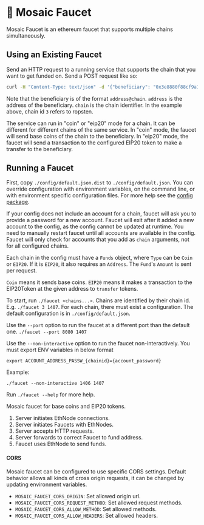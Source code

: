 # 🚰 Mosaic Faucet

Mosaic Faucet is an ethereum faucet that supports multiple chains simultaneously.

## Using an Existing Faucet

Send an HTTP request to a running service that supports the chain that you want to get funded on.
Send a POST request like so:
```bash
curl -H "Content-Type: text/json" -d '{"beneficiary": "0x3e8880f88cf9a146a9d2c5001037d6d963224b8b@3"}' server:port
```

Note that the beneficiary is of the format `address@chain`.
`address` is the address of the beneficiary.
`chain` is the chain identifier.
In the example above, chain id `3` refers to ropsten.

The service can run in "coin" or "eip20" mode for a chain.
It can be different for different chains of the same service.
In "coin" mode, the faucet will send base coins of the chain to the beneficiary.
In "eip20" mode, the faucet will send a transaction to the configured EIP20 token to make a transfer to the beneficiary.

## Running a Faucet

First, copy `./config/default.json.dist` to `./config/default.json`.
You can override configuration with environment variables, on the command line, or with environment specific configuration files.
For more help see the [config package].

If your config does not include an account for a chain, faucet will ask you to provide a password for a new account.
Faucet will exit after it added a new account to the config, as the config cannot be updated at runtime.
You need to manually restart faucet until all accounts are available in the config.
Faucet will only check for accounts that you add as `chain` arguments, not for all configured chains.

Each chain in the config must have a `Funds` object, where `Type` can be `Coin` or `EIP20`.
If it is `EIP20`, it also requires an `Address`. The `Fund`'s `Amount` is sent per request.

`Coin` means it sends base coins.
`EIP20` means it makes a transaction to the EIP20Token at the given address to `transfer` tokens.

To start, run `./faucet <chains...>`.
Chains are identified by their chain id.
E.g. `./faucet 3 1407`.
For each chain, there must exist a configuration.
The default configuration is in `./config/default.json`.

Use the `--port` option to run the faucet at a different port than the default one.
`./faucet --port 8080 1407`

Use the `--non-interactive` option to run the faucet non-interactively. 
You must export ENV variables in below format
```
export ACCOUNT_ADDRESS_PASSW_{chainid}={account_password}
``` 
Example:
```
./faucet --non-interactive 1406 1407
```

Run `./faucet --help` for more help.

Mosaic faucet for base coins and EIP20 tokens.

1. Server initiates EthNode connections.
2. Server initiates Faucets with EthNodes.
3. Server accepts HTTP requests.
4. Server forwards to correct Faucet to fund address.
5. Faucet uses EthNode to send funds.

#### CORS

Mosaic faucet can be configured to use specific CORS settings. Default behavior allows all kinds of cross origin requests, it can be changed by updating environment variables. 

* `MOSAIC_FAUCET_CORS_ORIGIN`: Set allowed origin url.
* `MOSAIC_FAUCET_CORS_REQUEST_METHOD`: Set allowed request methods.
* `MOSAIC_FAUCET_CORS_ALLOW_METHOD`: Set allowed methods.
* `MOSAIC_FAUCET_CORS_ALLOW_HEADERS`: Set allowed headers. 



[config package]: https://www.npmjs.com/package/config
